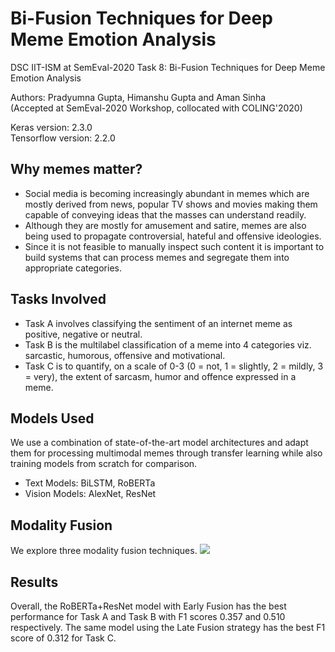 # Bi-Fusion Techniques for Deep Meme Emotion Analysis

DSC IIT-ISM at SemEval-2020 Task 8: Bi-Fusion Techniques for Deep Meme Emotion Analysis

Authors: Pradyumna Gupta, Himanshu Gupta and Aman Sinha  
(Accepted at SemEval-2020 Workshop, collocated with COLING'2020)

Keras version: 2.3.0  
Tensorflow version: 2.2.0

## Why memes matter?

* Social media is becoming increasingly abundant in memes which are mostly derived from news, popular TV shows and movies making them capable of conveying ideas that the masses can understand readily.
* Although they are mostly for amusement and satire, memes are also being used to propagate controversial, hateful and offensive ideologies.
* Since it is not feasible to manually inspect such content it is important to build systems that can process memes and segregate them into appropriate categories.

## Tasks Involved

* Task A involves classifying the sentiment of an internet meme as positive, negative or neutral.
* Task B is the multilabel classification of a meme into 4 categories viz. sarcastic, humorous, offensive
and motivational.
* Task C is to quantify, on a scale of 0-3 (0 = not, 1 = slightly, 2 = mildly, 3 = very), the extent of
sarcasm, humor and offence expressed in a meme.

## Models Used

We use a combination of state-of-the-art model architectures and adapt them for processing multimodal memes through transfer learning while also training models from scratch for comparison.
* Text Models: BiLSTM, RoBERTa
* Vision Models: AlexNet, ResNet

## Modality Fusion

We explore three modality fusion techniques.
![](/fusion.png)

## Results

Overall, the RoBERTa+ResNet model with Early Fusion has the best performance for Task A and Task B with F1 scores 0.357 and 0.510 respectively. The same model using the Late Fusion strategy has the best F1 score of 0.312 for Task C.
